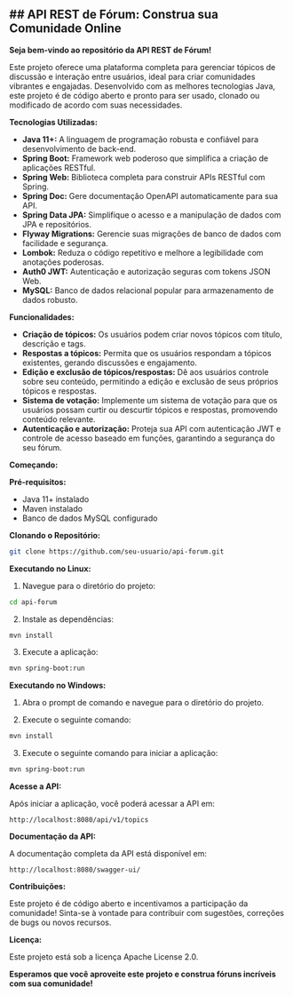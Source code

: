 ## ## **API REST de Fórum: Construa sua Comunidade Online**

**Seja bem-vindo ao repositório da API REST de Fórum!** 

Este projeto oferece uma plataforma completa para gerenciar tópicos de discussão e interação entre usuários, ideal para criar comunidades vibrantes e engajadas. Desenvolvido com as melhores tecnologias Java, este projeto é de código aberto e pronto para ser usado, clonado ou modificado de acordo com suas necessidades.

**Tecnologias Utilizadas:**

* **Java 11+:** A linguagem de programação robusta e confiável para desenvolvimento de back-end.
* **Spring Boot:** Framework web poderoso que simplifica a criação de aplicações RESTful.
* **Spring Web:** Biblioteca completa para construir APIs RESTful com Spring.
* **Spring Doc:** Gere documentação OpenAPI automaticamente para sua API.
* **Spring Data JPA:** Simplifique o acesso e a manipulação de dados com JPA e repositórios.
* **Flyway Migrations:** Gerencie suas migrações de banco de dados com facilidade e segurança.
* **Lombok:** Reduza o código repetitivo e melhore a legibilidade com anotações poderosas.
* **Auth0 JWT:** Autenticação e autorização seguras com tokens JSON Web.
* **MySQL:** Banco de dados relacional popular para armazenamento de dados robusto.

**Funcionalidades:**

* **Criação de tópicos:** Os usuários podem criar novos tópicos com título, descrição e tags.
* **Respostas a tópicos:** Permita que os usuários respondam a tópicos existentes, gerando discussões e engajamento.
* **Edição e exclusão de tópicos/respostas:** Dê aos usuários controle sobre seu conteúdo, permitindo a edição e exclusão de seus próprios tópicos e respostas.
* **Sistema de votação:** Implemente um sistema de votação para que os usuários possam curtir ou descurtir tópicos e respostas, promovendo conteúdo relevante.
* **Autenticação e autorização:** Proteja sua API com autenticação JWT e controle de acesso baseado em funções, garantindo a segurança do seu fórum.

**Começando:**

**Pré-requisitos:**

* Java 11+ instalado
* Maven instalado
* Banco de dados MySQL configurado

**Clonando o Repositório:**

```bash
git clone https://github.com/seu-usuario/api-forum.git
```

**Executando no Linux:**

1. Navegue para o diretório do projeto:

```bash
cd api-forum
```

2. Instale as dependências:

```bash
mvn install
```

3. Execute a aplicação:

```bash
mvn spring-boot:run
```

**Executando no Windows:**

1. Abra o prompt de comando e navegue para o diretório do projeto.

2. Execute o seguinte comando:

```bash
mvn install
```

3. Execute o seguinte comando para iniciar a aplicação:

```bash
mvn spring-boot:run
```

**Acesse a API:**

Após iniciar a aplicação, você poderá acessar a API em:

```
http://localhost:8080/api/v1/topics
```

**Documentação da API:**

A documentação completa da API está disponível em:

```
http://localhost:8080/swagger-ui/
```

**Contribuições:**

Este projeto é de código aberto e incentivamos a participação da comunidade! Sinta-se à vontade para contribuir com sugestões, correções de bugs ou novos recursos.

**Licença:**

Este projeto está sob a licença Apache License 2.0.

**Esperamos que você aproveite este projeto e construa fóruns incríveis com sua comunidade!** 
